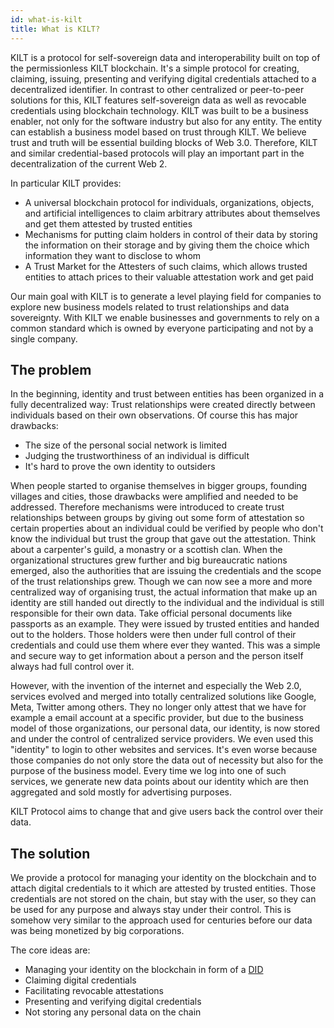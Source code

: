 ```yaml
---
id: what-is-kilt
title: What is KILT?
---
```


KILT is a protocol for self-sovereign data and interoperability built on top of the permissionless KILT blockchain.
It's a simple protocol for creating, claiming, issuing, presenting and verifying digital credentials attached to a decentralized identifier.
In contrast to other centralized or peer-to-peer solutions for this, KILT features self-sovereign data as well as revocable credentials using blockchain technology.
KILT was built to be a business enabler, not only for the software industry but also for any entity.
The entity can establish a business model based on trust through KILT.
We believe trust and truth will be essential building blocks of Web 3.0.
Therefore, KILT and similar credential-based protocols will play an important part in the decentralization of the current Web 2.

In particular KILT provides:

* A universal blockchain protocol for individuals, organizations, objects, and artificial intelligences to claim arbitrary attributes about themselves and get them attested by trusted entities
* Mechanisms for putting claim holders in control of their data by storing the information on their storage and by giving them the choice which information they want to disclose to whom
* A Trust Market for the Attesters of such claims, which allows trusted entities to attach prices to their valuable attestation work and get paid

Our main goal with KILT is to generate a level playing field for companies to explore new business models related to trust relationships and data sovereignty.
With KILT we enable businesses and governments to rely on a common standard which is owned by everyone participating and not by a single company.

## The problem


In the beginning, identity and trust between entities has been organized in a fully decentralized way: Trust relationships were created directly between individuals based on their own observations.
Of course this has major drawbacks:

* The size of the personal social network is limited
* Judging the trustworthiness of an individual is difficult
* It's hard to prove the own identity to outsiders

When people started to organise themselves in bigger groups, founding villages and cities, those drawbacks were amplified and needed to be addressed.
Therefore mechanisms were introduced to create trust relationships between groups by giving out some form of attestation so certain properties about an individual could be verified by people who don't know the individual but trust the group that gave out the attestation.
Think about a carpenter's guild, a monastry or a scottish clan.
When the organizational structures grew further and big bureaucratic nations emerged, also the authorities that are issuing the credentials and the scope of the trust relationships grew.
Though we can now see a more and more centralized way of organising trust, the actual information that make up an identity are still handed out directly to the individual and the individual is still responsible for their own data.
Take official personal documents like passports as an example.
They were issued by trusted entities and handed out to the holders.
Those holders were then under full control of their credentials and could use them where ever they wanted.
This was a simple and secure way to get information about a person and the person itself always had full control over it.

However, with the invention of the internet and especially the Web 2.0, services evolved and merged into totally centralized solutions like Google, Meta, Twitter among others.
They no longer only attest that we have for example a email account at a specific provider, but due to the business model of those organizations, our personal data, our identity, is now stored and under the control of centralized service providers.
We even used this "identity" to login to other websites and services.
It's even worse because those companies do not only store the data out of necessity but also for the purpose of the business model.
Every time we log into one of such services, we generate new data points about our identity which are then aggregated and sold mostly for advertising purposes.

KILT Protocol aims to change that and give users back the control over their data.

## The solution

We provide a protocol for managing your identity on the blockchain and to attach digital credentials to it which are attested by trusted entities.
Those credentials are not stored on the chain, but stay with the user, so they can be used for any purpose and always stay under their control.
This is somehow very similar to the approach used for centuries before our data was being monetized by big corporations.

The core ideas are:

* Managing your identity on the blockchain in form of a [DID](https://w3c-ccg.github.io/did-spec/#id)
* Claiming digital credentials
* Facilitating revocable attestations
* Presenting and verifying digital credentials
* Not storing any personal data on the chain